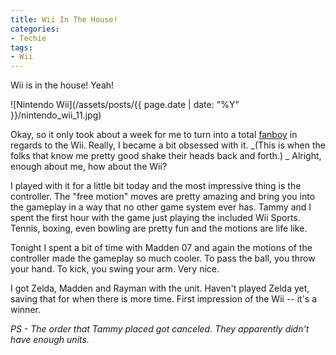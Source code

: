 ```yaml
---
title: Wii In The House!
categories:
- Techie
tags:
- Wii
---
```


Wii is in the house! Yeah!


![Nintendo Wii](/assets/posts/{{ page.date | date: "%Y" }}/nintendo_wii_11.jpg)

Okay, so it only took about a week for me to turn into a total [fanboy](http://en.wikipedia.org/wiki/Fanboy) in regards to the Wii. Really, I became a bit obsessed with it. _(This is when the folks that know me pretty good shake their heads back and forth.)  _ Alright, enough about me, how about the Wii?

I played with it for a little bit today and the most impressive thing is the controller. The "free motion" moves are pretty amazing and bring you into the gameplay in a way that no other game system ever has. Tammy and I spent the first hour with the game just playing the included Wii Sports. Tennis, boxing, even bowling are pretty fun and the motions are life like.

Tonight I spent a bit of time with Madden 07 and again the motions of the controller made the gameplay so much cooler. To pass the ball, you throw your hand. To kick, you swing your arm. Very nice.

I got Zelda, Madden and Rayman with the unit. Haven't played Zelda yet, saving that for when there is more time. First impression of the Wii -- it's a winner.

_PS - The order that Tammy placed got canceled. They apparently didn't have enough units._

